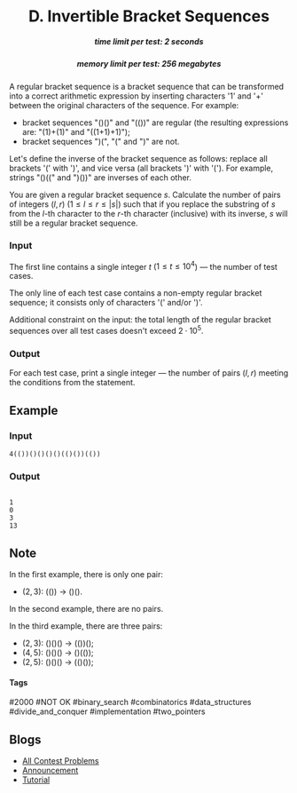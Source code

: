 <h1 style='text-align: center;'> D. Invertible Bracket Sequences</h1>

<h5 style='text-align: center;'>time limit per test: 2 seconds</h5>
<h5 style='text-align: center;'>memory limit per test: 256 megabytes</h5>

A regular bracket sequence is a bracket sequence that can be transformed into a correct arithmetic expression by inserting characters '1' and '+' between the original characters of the sequence. For example:

* bracket sequences "()()" and "(())" are regular (the resulting expressions are: "(1)+(1)" and "((1+1)+1)");
* bracket sequences ")(", "(" and ")" are not.

Let's define the inverse of the bracket sequence as follows: replace all brackets '(' with ')', and vice versa (all brackets ')' with '('). For example, strings "()((" and ")())" are inverses of each other.

You are given a regular bracket sequence $s$. Calculate the number of pairs of integers $(l,r)$ ($1 \le l \le r \le |s|$) such that if you replace the substring of $s$ from the $l$-th character to the $r$-th character (inclusive) with its inverse, $s$ will still be a regular bracket sequence.

### Input

The first line contains a single integer $t$ ($1 \le t \le 10^4$) — the number of test cases.

The only line of each test case contains a non-empty regular bracket sequence; it consists only of characters '(' and/or ')'.

Additional constraint on the input: the total length of the regular bracket sequences over all test cases doesn't exceed $2 \cdot 10^5$.

### Output

For each test case, print a single integer — the number of pairs $(l,r)$ meeting the conditions from the statement.

## Example

### Input


```text
4(())()()()()(()())(())
```
### Output

```text

1
0
3
13

```
## Note

In the first example, there is only one pair: 

* $(2, 3)$: (()) $\rightarrow$ ()().

In the second example, there are no pairs.

In the third example, there are three pairs: 

* $(2, 3)$: ()()() $\rightarrow$ (())();
* $(4, 5)$: ()()() $\rightarrow$ ()(());
* $(2, 5)$: ()()() $\rightarrow$ (()());


#### Tags 

#2000 #NOT OK #binary_search #combinatorics #data_structures #divide_and_conquer #implementation #two_pointers 

## Blogs
- [All Contest Problems](../Educational_Codeforces_Round_166_(Rated_for_Div._2).md)
- [Announcement](../blogs/Announcement.md)
- [Tutorial](../blogs/Tutorial.md)
